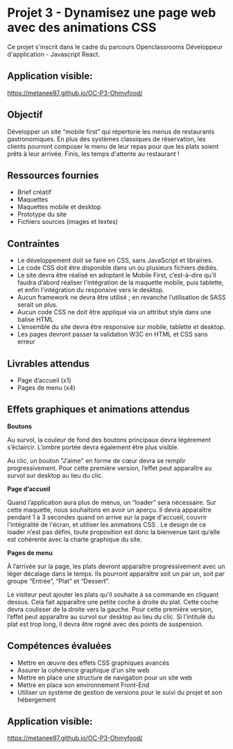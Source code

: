 
# Projet 3 - Dynamisez une page web avec des animations CSS
Ce projet s'inscrit dans le cadre du parcours Openclassrooms Développeur d'application - Javascript React.

##  Application visible: 
https://metanee97.github.io/OC-P3-Ohmyfood/

## Objectif
Développer un site “mobile first” qui répertorie les menus de restaurants gastronomiques. En plus des systèmes classiques de réservation, les clients pourront composer le menu de leur repas pour que les plats soient prêts à leur arrivée. Finis, les temps d'attente au restaurant !

## Ressources fournies
- Brief créatif
- Maquettes
- Maquettes mobile et desktop 
- Prototype du site
- Fichiers sources (images et textes)

## Contraintes
- Le développement doit se faire en CSS, sans JavaScript et librairies.
- Le code CSS doit être disponible dans un ou plusieurs fichiers dédiés.
- Le site devra être réalisé en adoptant le Mobile First, c’est-à-dire qu’il faudra d’abord
réaliser l'intégration de la maquette mobile, puis tablette, et enfin l'intégration du
responsive vers le desktop.
- Aucun framework ne devra être utilisé ; en revanche l’utilisation de SASS serait un
plus.
- Aucun code CSS ne doit être appliqué via un attribut style dans une balise HTML
- L’ensemble du site devra être responsive sur mobile, tablette et desktop.
- Les pages devront passer la validation W3C en HTML et CSS sans erreur


## Livrables attendus
- Page d’accueil (x1)
- Pages de menu (x4)


##  Effets graphiques et animations attendus

**Boutons**

Au survol, la couleur de fond des boutons principaux devra légèrement s’éclaircir.
L’ombre portée devra également être plus visible.

Au clic, un bouton "J’aime" en forme de cœur devra se
remplir progressivement. Pour cette première version, l’effet peut apparaître au
survol sur desktop au lieu du clic.

**Page d’accueil**

Quand l’application aura plus de menus, un “loader” sera nécessaire. Sur cette
maquette, nous souhaitons en avoir un aperçu. Il devra apparaître pendant 1 à 3
secondes quand on arrive sur la page d'accueil, couvrir l'intégralité de l'écran, et
utiliser les animations CSS . Le design de ce loader n’est pas défini,
toute proposition est donc la bienvenue tant qu’elle est cohérente avec la charte
graphique du site.

**Pages de menu**

 À l’arrivée sur la page, les plats devront apparaître progressivement avec un léger
décalage dans le temps. Ils pourront apparaître soit un par un, soit par groupe
“Entrée”, “Plat” et “Dessert”.

Le visiteur peut ajouter les plats qu'il souhaite à sa commande en cliquant dessus.
Cela fait apparaître une petite coche à droite du plat. Cette coche devra coulisser de
la droite vers la gauche. Pour cette première version, l’effet peut apparaître au survol
sur desktop au lieu du clic. Si l’intitulé du plat est trop long, il devra être rogné avec
des points de suspension.

##  Compétences évaluées

- Mettre en œuvre des effets CSS graphiques avancés
- Assurer la cohérence graphique d'un site web
- Mettre en place une structure de navigation pour un site web
- Mettre en place son environnement Front-End
- Utiliser un système de gestion de versions pour le suivi du projet et son hébergement
  

##  Application visible: 
https://metanee97.github.io/OC-P3-Ohmyfood/

